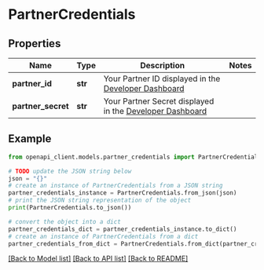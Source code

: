 # PartnerCredentials


## Properties

Name | Type | Description | Notes
------------ | ------------- | ------------- | -------------
**partner_id** | **str** | Your Partner ID displayed in the [Developer Dashboard](https://developer.mastercard.com/account/log-in) | 
**partner_secret** | **str** | Your Partner Secret displayed in the [Developer Dashboard](https://developer.mastercard.com/account/log-in) | 

## Example

```python
from openapi_client.models.partner_credentials import PartnerCredentials

# TODO update the JSON string below
json = "{}"
# create an instance of PartnerCredentials from a JSON string
partner_credentials_instance = PartnerCredentials.from_json(json)
# print the JSON string representation of the object
print(PartnerCredentials.to_json())

# convert the object into a dict
partner_credentials_dict = partner_credentials_instance.to_dict()
# create an instance of PartnerCredentials from a dict
partner_credentials_from_dict = PartnerCredentials.from_dict(partner_credentials_dict)
```
[[Back to Model list]](../README.md#documentation-for-models) [[Back to API list]](../README.md#documentation-for-api-endpoints) [[Back to README]](../README.md)


